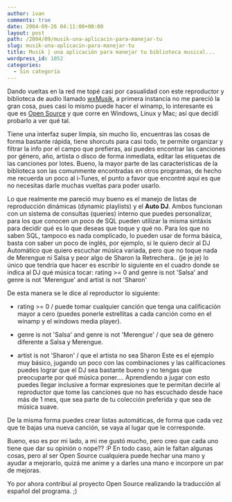 ```yaml
---
author: ivan
comments: true
date: 2004-09-26 04:11:00+00:00
layout: post
path: /2004/09/musik-una-aplicacin-para-manejar-tu
slug: musik-una-aplicacin-para-manejar-tu
title: Musik | una aplicación para manejar tu biblioteca musical...
wordpress_id: 1052
categories:
  - Sin categoría
---
```


Dando vueltas en la red me topé casi por casualidad con este reproductor y biblioteca de audio llamado [wxMusik](https://musik.berlios.de/), a primera instancia no me pareció la gran cosa, pues casi lo mismo puede hacer el winamp, lo interesante es que es [Open Source](http://www.opensource.org/) y que corre en Windows, Linux y Mac; así que decidí probarlo a ver qué tal.

Tiene una interfaz super limpia, sin mucho lío, encuentras las cosas de forma bastante rápida, tiene shorcuts para casi todo, te permite organizar y filtrar la info por el campo que prefieras, así puedes encontrar las canciones por género, año, artista o disco de forma inmediata, editar las etiquetas de las canciones por lotes. Bueno, la mayor parte de las características de la biblioteca son las comunmente encontradas en otros programas, de hecho me recuerda un poco al i-Tunes, el punto a favor que encontré aquí es que no necesitas darle muchas vueltas para poder usarlo.

Lo que realmente me pareció muy bueno es el manejo de listas de reproducción dinámicas (dynamic playlists) y el **Auto DJ**. Ambos funcionan con un sistema de consultas (queries) interno que puedes personalizar, para los que conocen un poco de SQL pueden utilizar la misma sintáxis para decidir qué es lo que deseas que toque y qué no. Para los que no saben SQL, tampoco es nada complicado, lo pueden usar de forma básica, basta con saber un poco de inglés, por ejemplo, si le quiero decir al DJ Automático que quiero escuchar música variada, pero que no toque nada de Merengue ni Salsa y peor algo de Sharon la Retrechera.. (je je je) lo único que tendría que hacer es escribir lo siguiente en el cuadro donde se indica al DJ qué música tocar:
rating >= 0 and genre is not 'Salsa' and genre is not 'Merengue' and artist is not 'Sharon'

De esta manera se le dice al reproductor lo siguiente:

- rating >= 0 / puede tomar cualquier canción que tenga una calificación mayor a cero (puedes ponerle estrellitas a cada canción como en el winamp y el windows media player).

- genre is not 'Salsa' and genre is not 'Merengue' / que sea de género diferente a Salsa y Merengue.

- artist is not 'Sharon' / que el artista no sea Sharon
  Este es el ejemplo muy básico, jugando un poco con las combinaciones y las calificaciones puedes lograr que el DJ sea bastante bueno y no tengas que preocuparte por qué música poner.... Aprendiendo a jugar con esto puedes llegar inclusive a formar expresiones que te permitan decirle al reproductor que tome las canciones que no has escuchado desde hace más de 1 mes, que sea parte de tu colección preferida y que sea de música suave.

De la misma forma puedes crear listas automáticas, de forma que cada vez que te bajas una nueva canción, se vaya al lugar que le corresponde.

Bueno, eso es por mi lado, a mi me gustó mucho, pero creo que cada uno tiene que dar su opinión o nope?? :P En todo caso, aún le faltan algunas cosas, pero al ser Open Source cualquiera puede hechar una mano y ayudar a mejorarlo, quizá me anime y a darles una mano e incorpore un par de mejoras.

Yo por ahora contribuí al proyecto Open Source realizando la traducción al español del programa. ;)
